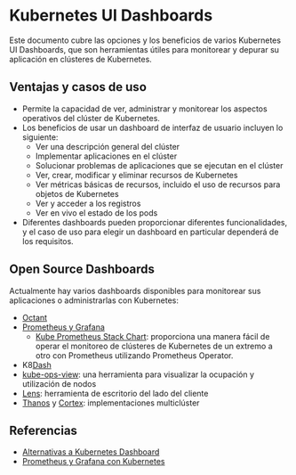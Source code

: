 # Kubernetes UI Dashboards

Este documento cubre las opciones y los beneficios de varios Kubernetes UI Dashboards, que son herramientas útiles para monitorear y depurar su aplicación en clústeres de Kubernetes.

## Ventajas y casos de uso

* Permite la capacidad de ver, administrar y monitorear los aspectos operativos del clúster de Kubernetes.
* Los beneficios de usar un dashboard de interfaz de usuario incluyen lo siguiente:
  * Ver una descripción general del clúster
  * Implementar aplicaciones en el clúster
  * Solucionar problemas de aplicaciones que se ejecutan en el clúster
  * Ver, crear, modificar y eliminar recursos de Kubernetes
  * Ver métricas básicas de recursos, incluido el uso de recursos para objetos de Kubernetes
  * Ver y acceder a los registros
  * Ver en vivo el estado de los pods
* Diferentes dashboards pueden proporcionar diferentes funcionalidades, y el caso de uso para elegir un dashboard en particular dependerá de los requisitos.

## Open Source Dashboards

Actualmente hay varios dashboards disponibles para monitorear sus aplicaciones o administrarlas con Kubernetes:

* [Octant](https://github.com/vmware-tanzu/octant)
* [Prometheus y Grafana](https://prometheus.io/docs/visualization/grafana/)
  * [Kube Prometheus Stack Chart](https://github.com/prometheus-community/helm-charts/tree/main/charts/kube-prometheus-stack): proporciona una manera fácil de operar el monitoreo de clústeres de Kubernetes de un extremo a otro con Prometheus utilizando Prometheus Operator.
* K8[Dash](https://github.com/skooner-k8s/skooner)
* [kube-ops-view](https://github.com/hjacobs/kube-ops-view): una herramienta para visualizar la ocupación y utilización de nodos
* [Lens](https://k8slens.dev/): herramienta de escritorio del lado del cliente
* [Thanos](https://github.com/thanos-io/thanos) y [Cortex](https://cortexmetrics.io/docs/): implementaciones multiclúster

## Referencias

* [Alternativas a Kubernetes Dashboard](https://octopus.com/blog/alternative-kubernetes-dashboards)
* [Prometheus y Grafana con Kubernetes](https://tanzu.vmware.com/developer/guides/observability-prometheus-grafana-p1/)
